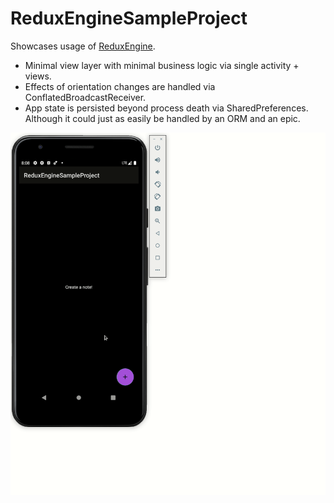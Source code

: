 # ReduxEngineSampleProject

Showcases usage of [ReduxEngine](https://github.com/grant-park/ReduxEngine). 

* Minimal view layer with minimal business logic via single activity + views. 
* Effects of orientation changes are handled via ConflatedBroadcastReceiver. 
* App state is persisted beyond process death via SharedPreferences. Although it could just as easily be handled by an ORM and an epic. 



![](demo.gif)

